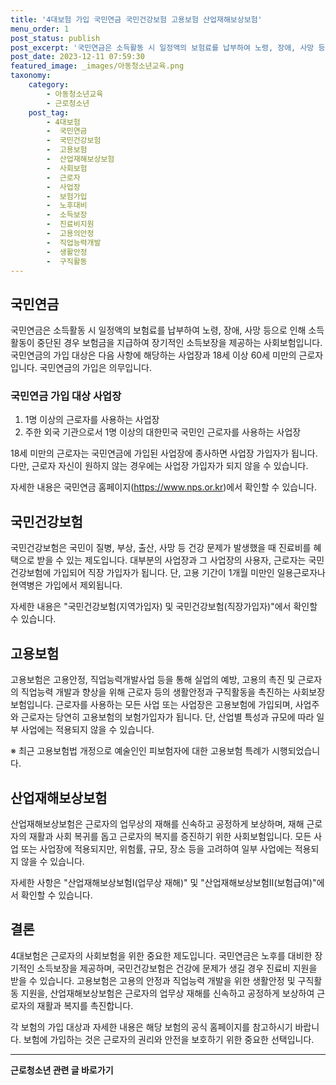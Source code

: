 ```yaml
---
title: '4대보험 가입 국민연금 국민건강보험 고용보험 산업재해보상보험'
menu_order: 1
post_status: publish
post_excerpt: '국민연금은 소득활동 시 일정액의 보험료를 납부하여 노령, 장애, 사망 등으로 인해 소득활동이 중단된 경우 보험금을 지급하여 장기적인 소득보장을 제공하는 사회보험입니다. 국민연금의 가입 대상은 다음 사항에 해당하는 사업장과 18세 이상 60세 미만의 근로자입니다. 국민연금의 가입은 의무입니다.'
post_date: 2023-12-11 07:59:30
featured_image: _images/아동청소년교육.png
taxonomy:
    category:
        - 아동청소년교육
        - 근로청소년
    post_tag:
        - 4대보험
        -  국민연금
        -  국민건강보험
        -  고용보험
        -  산업재해보상보험
        -  사회보험
        -  근로자
        -  사업장
        -  보험가입
        -  노후대비
        -  소득보장
        -  진료비지원
        -  고용의안정
        -  직업능력개발
        -  생활안정
        -  구직활동
---
```



## 국민연금
국민연금은 소득활동 시 일정액의 보험료를 납부하여 노령, 장애, 사망 등으로 인해 소득활동이 중단된 경우 보험금을 지급하여 장기적인 소득보장을 제공하는 사회보험입니다. 국민연금의 가입 대상은 다음 사항에 해당하는 사업장과 18세 이상 60세 미만의 근로자입니다. 국민연금의 가입은 의무입니다.

### 국민연금 가입 대상 사업장
1. 1명 이상의 근로자를 사용하는 사업장
2. 주한 외국 기관으로서 1명 이상의 대한민국 국민인 근로자를 사용하는 사업장

18세 미만의 근로자는 국민연금에 가입된 사업장에 종사하면 사업장 가입자가 됩니다. 다만, 근로자 자신이 원하지 않는 경우에는 사업장 가입자가 되지 않을 수 있습니다.

자세한 내용은 국민연금 홈페이지(https://www.nps.or.kr)에서 확인할 수 있습니다.

## 국민건강보험
국민건강보험은 국민이 질병, 부상, 출산, 사망 등 건강 문제가 발생했을 때 진료비를 혜택으로 받을 수 있는 제도입니다. 대부분의 사업장과 그 사업장의 사용자, 근로자는 국민건강보험에 가입되어 직장 가입자가 됩니다. 단, 고용 기간이 1개월 미만인 일용근로자나 현역병은 가입에서 제외됩니다.

자세한 내용은 "국민건강보험(지역가입자) 및 국민건강보험(직장가입자)"에서 확인할 수 있습니다.

## 고용보험
고용보험은 고용안정, 직업능력개발사업 등을 통해 실업의 예방, 고용의 촉진 및 근로자의 직업능력 개발과 향상을 위해 근로자 등의 생활안정과 구직활동을 촉진하는 사회보장보험입니다. 근로자를 사용하는 모든 사업 또는 사업장은 고용보험에 가입되며, 사업주와 근로자는 당연히 고용보험의 보험가입자가 됩니다. 단, 산업별 특성과 규모에 따라 일부 사업에는 적용되지 않을 수 있습니다.

※ 최근 고용보험법 개정으로 예술인인 피보험자에 대한 고용보험 특례가 시행되었습니다.

## 산업재해보상보험
산업재해보상보험은 근로자의 업무상의 재해를 신속하고 공정하게 보상하며, 재해 근로자의 재활과 사회 복귀를 돕고 근로자의 복지를 증진하기 위한 사회보험입니다. 모든 사업 또는 사업장에 적용되지만, 위험률, 규모, 장소 등을 고려하여 일부 사업에는 적용되지 않을 수 있습니다.

자세한 사항은 "산업재해보상보험Ⅰ(업무상 재해)" 및 "산업재해보상보험Ⅱ(보험급여)"에서 확인할 수 있습니다.

## 결론
4대보험은 근로자의 사회보험을 위한 중요한 제도입니다. 국민연금은 노후를 대비한 장기적인 소득보장을 제공하며, 국민건강보험은 건강에 문제가 생길 경우 진료비 지원을 받을 수 있습니다. 고용보험은 고용의 안정과 직업능력 개발을 위한 생활안정 및 구직활동 지원을, 산업재해보상보험은 근로자의 업무상 재해를 신속하고 공정하게 보상하여 근로자의 재활과 복지를 촉진합니다.

각 보험의 가입 대상과 자세한 내용은 해당 보험의 공식 홈페이지를 참고하시기 바랍니다. 보험에 가입하는 것은 근로자의 권리와 안전을 보호하기 위한 중요한 선택입니다.


<!-- wp:separator -->
<hr class="wp-block-separator has-alpha-channel-opacity"/>
<!-- /wp:separator -->

<!-- wp:group {"backgroundColor":"base","layout":{"type":"constrained"}} -->
<div class="wp-block-group has-base-background-color has-background"><!-- wp:paragraph {"align":"center","fontSize":"medium"} -->
<p class="has-text-align-center has-large-font-size"><strong>근로청소년 관련 글 바로가기</strong></p>
<!-- /wp:paragraph -->


<!-- wp:latest-posts
{"categories":[{"id":30665,"count":19,"description":"","link":"https://uknowlaw.com/category/%ea%b7%bc%eb%a1%9c%ec%b2%ad%ec%86%8c%eb%85%84/","name":"근로청소년","slug":"근로청소년","taxonomy":"category","parent":0,"meta":[],"_links":{"self":[{"href":"https://uknowlaw.com/wp-json/wp/v2/categories/30665"}],"collection":[{"href":"https://uknowlaw.com/wp-json/wp/v2/categories"}],"about":[{"href":"https://uknowlaw.com/wp-json/wp/v2/taxonomies/category"}],"wp:post_type":[{"href":"https://uknowlaw.com/wp-json/wp/v2/posts?categories=30665"}],"curies":[{"name":"wp","href":"https://api.w.org/{rel}","templated":true}]}}],"postsToShow":100,"excerptLength":28,"postLayout":"grid","columns":2,"featuredImageAlign":"left","featuredImageSizeSlug":"large","fontSize":"small"} /--></div>
<!-- /wp:group -->